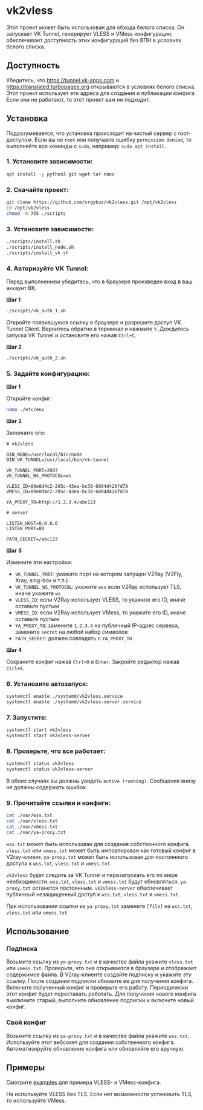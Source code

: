 # vk2vless

Этот проект может быть использован для обхода белого списка. Он запускает VK Tunnel, генерирует VLESS и VMess конфигурации, обеспечивает доступность этих конфигураций без ВПН в условиях белого списка.

## Доступность

Убедитесь, что https://tunnel.vk-apps.com и https://translated.turbopages.org открываются в условиях белого списка. Этот проект использует эти адреса для создания и публикации конфига. Если они не работают, то этот проект вам не подходит.

## Установка

Подразумевается, что установка происходит на чистый сервер с root-доступом. Если вы не `root` или получаете ошибку `permission denied`, то выполняйте все команды с `sudo`, например: `sudo apt install`.

### 1. Установите зависимости:

```bash
apt install -y python3 git wget tar nano
```

### 2. Скачайте проект:

```bash
git clone https://github.com/srgykuz/vk2vless.git /opt/vk2vless
cd /opt/vk2vless
chmod -R 755 ./scripts
```

### 3. Установите зависимости:

```bash
./scripts/install.sh
./scripts/install_node.sh
./scripts/install_vk.sh
```

### 4. Авторизуйте VK Tunnel:

Перед выполнением убедитесь, что в браузере произведен вход в ваш аккаунт ВК.

**Шаг 1**

```bash
./scripts/vk_auth_1.sh
```

Откройте появившуюся ссылку в браузере и разрешите доступ VK Tunnel Client. Вернитесь обратно в терминал и нажмите `Y`. Дождитесь запуска VK Tunnel и остановите его нажав `Ctrl+C`.

**Шаг 2**

```bash
./scripts/vk_auth_2.sh
```

### 5. Задайте конфигурацию:

**Шаг 1**

Откройте конфиг:

```bash
nano ./etc/env
```

**Шаг 2**

Заполните его:

```
# vk2vless

BIN_NODE=/usr/local/bin/node
BIN_VK_TUNNEL=/usr/local/bin/vk-tunnel

VK_TUNNEL_PORT=2007
VK_TUNNEL_WS_PROTOCOL=ws

VLESS_ID=89e8d4c2-295c-43ea-bc38-6094d426fd78
VMESS_ID=89e8d4c2-295c-43ea-bc38-6094d426fd78

YA_PROXY_TO=http://1.2.3.4/abc123

# server

LISTEN_HOST=0.0.0.0
LISTEN_PORT=80

PATH_SECRET=/abc123
```

**Шаг 3**

Измените эти настройки:

- `VK_TUNNEL_PORT`: укажите порт на котором запущен V2Ray (V2Fly, Xray, sing-box и т.п.)
- `VK_TUNNEL_WS_PROTOCOL`: укажите `wss` если V2Ray использует TLS, иначе укажите `ws`
- `VLESS_ID`: если V2Ray использует VLESS, то укажите его ID, иначе оставьте пустым
- `VMESS_ID`: если V2Ray использует VMess, то укажите его ID, иначе оставьте пустым
- `YA_PROXY_TO`: замените `1.2.3.4` на публичный IP-адрес сервера, замените `secret` на любой набор символов
- `PATH_SECRET`: должен совпадать с `YA_PROXY_TO`

**Шаг 4**

Сохраните конфиг нажав `Ctrl+O` и `Enter`. Закройте редактор нажав `Ctrl+X`.

### 6. Установите автозапуск:

```bash
systemctl enable ./systemd/vk2vless.service
systemctl enable ./systemd/vk2vless-server.service
```

### 7. Запустите:

```bash
systemctl start vk2vless
systemctl start vk2vless-server
```

### 8. Проверьте, что все работает:

```bash
systemctl status vk2vless
systemctl status vk2vless-server
```

В обоих случаях вы должны увидеть `active (running)`. Сообщения внизу не должны содержать ошибок.

### 9. Прочитайте ссылки и конфиги:

```bash
cat ./var/wss.txt
cat ./var/vless.txt
cat ./var/vmess.txt
cat ./var/ya-proxy.txt
```

`wss.txt` может быть использован для создания собственного конфига. `vless.txt` или `vmess.txt` может быть импортирован как готовый конфиг в V2ray-клиент. `ya-proxy.txt` может быть использован для постоянного доступа к `wss.txt`, `vless.txt` и `vmess.txt`.

`vk2vless` будет следить за VK Tunnel и перезапускать его по мере необходимости. `wss.txt`, `vless.txt` и `vmess.txt` будут обновляться. `ya-proxy.txt` останется постоянным. `vk2vless-server` обеспечивает публичный незащищенный доступ к `wss.txt`, `vless.txt` и `vmess.txt`.

При использовании ссылки из `ya-proxy.txt` замените `[file]` на `wss.txt`, `vless.txt` или `vmess.txt`.

## Использование

### Подписка

Возьмите ссылку из `ya-proxy.txt` и в качестве файла укажите `vless.txt` или `vmess.txt`. Проверьте, что она открывается в браузере и отображает содержимое файла. В V2ray-клиенте создайте подписку и укажите эту ссылку. После создания подписки обновите ее для получения конфига. Включите полученный конфиг и проверьте его работу. Периодически этот конфиг будет переставать работать. Для получения нового конфига выключите старый, выполните обновление подписки и включите новый конфиг.

### Свой конфиг

Возьмите ссылку из `ya-proxy.txt` и в качестве файла укажите `wss.txt`. Используйте этот вебсокет для создания собственного конфига. Автоматизируйте обновление конфига или обновляйте его вручную.

## Примеры

Смотрите [examples](/examples) для примера VLESS- и VMess-конфига.

Не используйте VLESS без TLS. Если нет возможности установить TLS, то используйте VMess.
